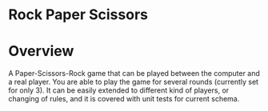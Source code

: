 # Rock Paper Scissors

# Overview
A Paper-Scissors-Rock game that can be played between the computer and a real player.
You are able to play the game for several rounds (currently set for only 3).
It can be easily extended to different kind of players, or changing of rules, and it is covered with unit tests for current schema.
